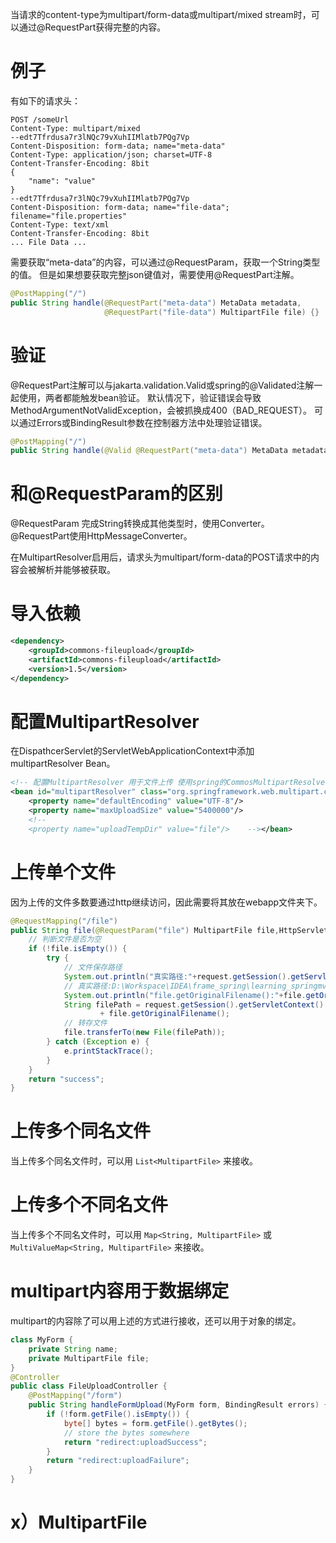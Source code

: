 
当请求的content-type为multipart/form-data或multipart/mixed stream时，可以通过@RequestPart获得完整的内容。

# 例子

有如下的请求头：
```text
POST /someUrl 
Content-Type: multipart/mixed 
--edt7Tfrdusa7r3lNQc79vXuhIIMlatb7PQg7Vp 
Content-Disposition: form-data; name="meta-data" 
Content-Type: application/json; charset=UTF-8 
Content-Transfer-Encoding: 8bit 
{   
	"name": "value" 
} 
--edt7Tfrdusa7r3lNQc79vXuhIIMlatb7PQg7Vp 
Content-Disposition: form-data; name="file-data"; filename="file.properties" 
Content-Type: text/xml 
Content-Transfer-Encoding: 8bit 
... File Data ...
```
需要获取“meta-data”的内容，可以通过@RequestParam，获取一个String类型的值。
但是如果想要获取完整json键值对，需要使用@RequestPart注解。
```java
@PostMapping("/") 
public String handle(@RequestPart("meta-data") MetaData metadata, 
					 @RequestPart("file-data") MultipartFile file) {}
```

# 验证

@RequestPart注解可以与jakarta.validation.Valid或spring的@Validated注解一起使用，两者都能触发bean验证。
默认情况下，验证错误会导致MethodArgumentNotValidException，会被抓换成400（BAD_REQUEST）。
可以通过Errors或BindingResult参数在控制器方法中处理验证错误。
```java
@PostMapping("/") 
public String handle(@Valid @RequestPart("meta-data") MetaData metadata, BindingResult result) {}
```


# 和@RequestParam的区别

@RequestParam 完成String转换成其他类型时，使用Converter。
@RequestPart使用HttpMessageConverter。





在MultipartResolver启用后，请求头为multipart/form-data的POST请求中的内容会被解析并能够被获取。

# 导入依赖

```xml
<dependency>  
    <groupId>commons-fileupload</groupId>  
    <artifactId>commons-fileupload</artifactId>  
    <version>1.5</version>  
</dependency>
```

# 配置MultipartResolver

在DispathcerServlet的ServletWebApplicationContext中添加multipartResolver Bean。
```xml
<!-- 配置MultipartResolver 用于文件上传 使用spring的CommosMultipartResolver -->  
<bean id="multipartResolver" class="org.springframework.web.multipart.commons.CommonsMultipartResolver">  
    <property name="defaultEncoding" value="UTF-8"/>  
    <property name="maxUploadSize" value="5400000"/>  
    <!--  
    <property name="uploadTempDir" value="file"/>    --></bean>
```

# 上传单个文件

因为上传的文件多数要通过http继续访问，因此需要将其放在webapp文件夹下。
```java
@RequestMapping("/file")  
public String file(@RequestParam("file") MultipartFile file,HttpServletRequest request) throws IOException {  
    // 判断文件是否为空  
    if (!file.isEmpty()) {  
        try {  
            // 文件保存路径  
            System.out.println("真实路径:"+request.getSession().getServletContext().getRealPath("/"));  
            // 真实路径:D:\Workspace\IDEA\frame_spring\learning_springmvc\target\springmvc_learning-1.0-SNAPSHOT\
            System.out.println("file.getOriginalFilename():"+file.getOriginalFilename());  
            String filePath = request.getSession().getServletContext().getRealPath("/") + "upload/"  
                    + file.getOriginalFilename();  
            // 转存文件  
            file.transferTo(new File(filePath));  
        } catch (Exception e) {  
            e.printStackTrace();  
        }  
    }  
    return "success";  
}
```

# 上传多个同名文件

当上传多个同名文件时，可以用 `List<MultipartFile>` 来接收。

# 上传多个不同名文件

当上传多个不同名文件时，可以用 `Map<String, MultipartFile>` 或 `MultiValueMap<String, MultipartFile>` 来接收。

# multipart内容用于数据绑定

multipart的内容除了可以用上述的方式进行接收，还可以用于对象的绑定。
```java
class MyForm {   
	private String name;   
	private MultipartFile file;   
} 
@Controller 
public class FileUploadController {   
	@PostMapping("/form")   
	public String handleFormUpload(MyForm form, BindingResult errors) {   
		if (!form.getFile().isEmpty()) {   
			byte[] bytes = form.getFile().getBytes();   
			// store the bytes somewhere   
			return "redirect:uploadSuccess";
		}  
		return "redirect:uploadFailure";
	}
}
```


# x）MultipartFile

